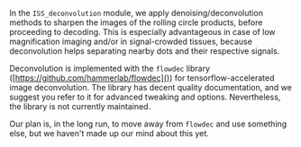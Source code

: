 In the `ISS_deconvolution` module, we apply denoising/deconvolution methods to sharpen the images of the rolling circle products, before proceeding to decoding. This is especially advantageous in case of low magnification imaging and/or in signal-crowded tissues, because deconvolution helps separating nearby dots and their respective signals. 

Deconvolution is implemented with the `flowdec` library ([https://github.com/hammerlab/flowdec]()) for tensorflow-accelerated image deconvolution. The library has decent quality documentation, and we suggest you refer to it for advanced tweaking and options. Nevertheless, the library is not currently maintained.

Our plan is, in the long run, to move away from `flowdec`  and use something else, but we haven't made up our mind about this yet.



